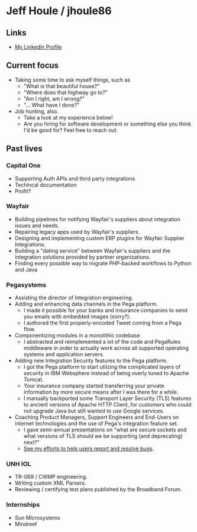 # Jeff Houle / jhoule86

## Links

- [My Linkedin Profile](https://www.linkedin.com/in/jhoule/)

## Current focus

- Taking some time to ask myself things, such as
  - "What is that beautiful house?"
  - "Where does that highway go to?"
  - "Am I right, am I wrong?"
  - "... What have I done?"
- Job hunting, also.
  - Take a look at my experience below!
  - Are you hiring for software development or something else you think I'd be good for? Feel free to reach out. 
  
## Past lives

### Capital One
 - Supporting Auth APIs and third party integrations
 - Techincal documentation
 - Profit?

### Wayfair
- Building pipelines for notifying Wayfair's suppliers about integration issues and needs.
- Repairing legacy apps used by Wayfair's suppliers.
- Designing and implementing custom ERP plugins for Wayfair Supplier Integrations.
- Building a "dating service" between Wayfair's suppliers and the integration solutions provided by partner organizations.
- Finding every possible way to migrate PHP-backed workflows to Python and Java

### Pegasystems
- Assisting the director of Integration engineering.
- Adding and enhancing data channels in the Pega platform.
  - I made it possible for your banks and insurance companies to send you emails with embedded images (sorry?).
  - I authored the first properly-encoded Tweet coming from a Pega flow.
- Componentizing modules in a monolithic codebase
  - I abstracted and reimplemented a lot of the code and PegaRules middleware in order to actually work across all supported operating systems and application servers.
- Adding new Integration Security features to the Pega platform.
  - I got the Pega platform to start utilzing the complicated layers of security in IBM Websphere instead of being overly tuned to Apache Tomcat.
  - Your insurance company started transferring your private information by more secure means after I was there for a while.
  - I manually backported some Transport Layer Security (TLS) features to ancient versions of Apache HTTP Client, for customers who could not upgrade Java but still wanted to use Google services.
- Coaching Product Managers, Support Engineers and End-Users on internet technologies and the use of Pega's integration feature set.
  - I gave semi-annual presentations on "what are secure sockets and what versions of TLS should we be supporting (and deprecating) next?"
  - [See my efforts to help users report and resolve bugs](https://www.google.com/search?q=pega+houlj).

### UNH IOL
- TR-069 / CWMP engineering.
- Writing custom XML Parsers.
- Reviewing / certifying test plans published by the Broadband Forum.

### Internships
  - Sun Microsystems
  - Mindreef
